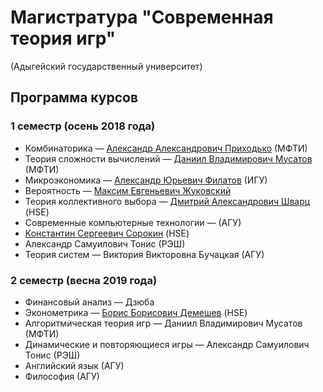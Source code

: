 # Магистратура "Современная теория игр"

(Адыгейский государственный университет)

## Программа курсов

### 1 семестр (осень 2018 года)

 * Комбинаторика — [Александр Александрович Приходько](https://mipt.ru/education/chairs/dm/staff/prihodko.php) (МФТИ)
 * Теория сложности вычислений — [Даниил Владимирович Мусатов](https://mipt.ru/education/chairs/dm/staff/musatov.php) (МФТИ)
 * Микроэкономика — [Александр Юрьевич Филатов](http://math.isu.ru/ru/chairs/me/staff/filatov.html) (ИГУ)
 * Вероятность — [Максим Евгеньевич Жуковский](https://mipt.ru/education/chairs/dm/staff/zhukovsky.php)
 * Теория коллективного выбора — [Дмитрий Александрович Шварц](https://www.hse.ru/org/persons/64944) (HSE)
 * Современные компьютерные технологии — (АГУ)
 * [Константин Сергеевич Сорокин](https://www.hse.ru/org/persons/13666396) (HSE)
 * Александр Самуилович Тонис (РЭШ)
 * Теория систем — Виктория Викторовна Бучацкая (АГУ)
 
 ### 2 семестр (весна 2019 года)
  * Финансовый анализ — Дзюба
  * Эконометрика — [Борис Борисович Демешев](https://www.hse.ru/staff/bbd) (HSE)
  * Алгоритмическая теория игр — Даниил Владимирович Мусатов (МФТИ)
  * Динамические и повторяющиеся игры — Александр Самуилович Тонис (РЭШ)
  * Английский язык (АГУ)
  * Философия (АГУ)
